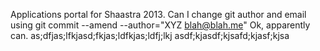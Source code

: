 Applications portal for Shaastra 2013. 
Can I change git author and email using git commit --amend --author="XYZ <blah@blah.me>" 
Ok, apparently can. 
as;dfjas;lfkjasd;fkjas;ldfkjas;ldfj;lkj
asdf;kjasdf;kjsafd;kjasf;kjsa
